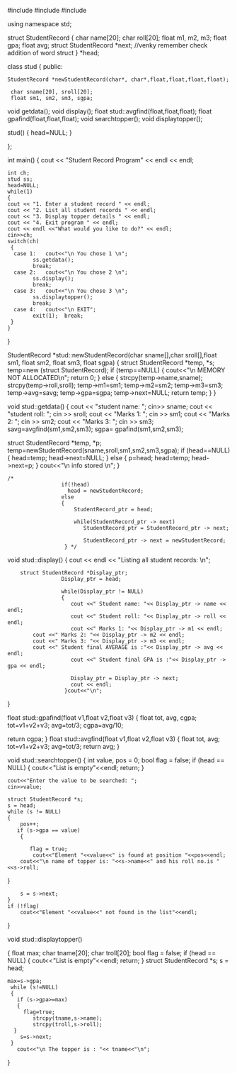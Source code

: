 #include <iostream>
#include <string>
#include <cstdlib>

using namespace std;

struct StudentRecord
{
       char name[20];
       char roll[20];
	float m1, m2, m3;
       float gpa;
       float avg;
       struct StudentRecord *next;   //venky remember check addition of word struct
} *head;

class stud
{
 public: 

	StudentRecord *newStudentRecord(char*, char*,float,float,float,float);
	
     char sname[20], sroll[20];  
     float sm1, sm2, sm3, sgpa;

void getdata();
void display();
float stud::avgfind(float,float,float);
float gpafind(float,float,float);
void searchtopper();
void displaytopper();

stud()
{    head=NULL; }

};

int main() 
{
   cout << "Student Record Program" << endl << endl;
	
	int ch;
	stud ss; 
	head=NULL;
	while(1)
	{
	cout << "1. Enter a student record " << endl;
	cout << "2. List all student records " << endl;
	cout << "3. Display topper details " << endl;
	cout << "4. Exit program " << endl;
	cout << endl <<"What would you like to do?" << endl;
	cin>>ch;
	switch(ch)
	 {
	  case 1:   cout<<"\n You chose 1 \n";
			ss.getdata();
			break;
	  case 2:   cout<<"\n You chose 2 \n";
			ss.display();
			break;
	  case 3:   cout<<"\n You chose 3 \n";
			ss.displaytopper();
			break;
	  case 4:   cout<<"\n EXIT";
			exit(1);  break;
	 }
	}
}

StudentRecord *stud::newStudentRecord(char sname[],char sroll[],float sm1, float sm2, float sm3, float sgpa)
{
 struct StudentRecord *temp, *s;
 temp=new (struct StudentRecord);
  if (temp==NULL)
  {   cout<<"\n MEMORY NOT ALLOCATED\n";
	return 0;
 }
else
{
  strcpy(temp->name,sname);
  strcpy(temp->roll,sroll);
  temp->m1=sm1;
  temp->m2=sm2;
  temp->m3=sm3;
  temp->avg=savg;
  temp->gpa=sgpa;
  temp->next=NULL;
  return temp;
 }
}

void stud::getdata()
{
cout << "student name: ";
cin>> sname;
cout << "student roll: ";
cin >> sroll;
cout << "Marks 1: ";
cin >> sm1;
cout << "Marks 2: ";
cin >> sm2;
cout << "Marks 3: ";
cin >> sm3;
savg=avgfind(sm1,sm2,sm3);
sgpa= gpafind(sm1,sm2,sm3);

struct StudentRecord *temp, *p;
temp=newStudentRecord(sname,sroll,sm1,sm2,sm3,sgpa);
if (head==NULL)
 {
  head=temp;
  head->next=NULL;
}
else 
{
 p=head;
head=temp;
head->next=p;
}
cout<<"\n info stored \n";
}


	/*                 
                     if(!head)
                       head = newStudentRecord;
                     else
                     {
                         StudentRecord_ptr = head;
        
                         while(StudentRecord_ptr -> next)
                            StudentRecord_ptr = StudentRecord_ptr -> next;
           
                            StudentRecord_ptr -> next = newStudentRecord;
                      } */

void stud::display()
{
cout << endl << "Listing all student records: \n";
	                           
		struct StudentRecord *Display_ptr;
                     Display_ptr = head;
           
                     while(Display_ptr != NULL)
                     {
                        cout <<" Student name: "<< Display_ptr -> name << endl;
                        cout <<" Student roll: "<< Display_ptr -> roll << endl;
                        cout <<" Marks 1: "<< Display_ptr -> m1 << endl;
			cout <<" Marks 2: "<< Display_ptr -> m2 << endl;
			cout <<" Marks 3: "<< Display_ptr -> m3 << endl;
			cout <<" Student final AVERAGE is :"<< Display_ptr -> avg << endl;
                        cout <<" Student final GPA is :"<< Display_ptr -> gpa << endl;
            
                        Display_ptr = Display_ptr -> next;
                        cout << endl;
                      }cout<<"\n";
}

float stud::gpafind(float v1,float v2,float v3)
{
  float tot, avg, cgpa;
   tot=v1+v2+v3;
   avg=tot/3;
   cgpa=avg/10;
   

return cgpa;
}
float stud::avgfind(float v1,float v2,float v3)
{
  float tot, avg;
   tot=v1+v2+v3;
   avg=tot/3;
   return avg;
}

void stud::searchtopper()
{
    int value, pos = 0;
    bool flag = false;
    if (head == NULL)
    {
        cout<<"List is empty"<<endl;
        return;
    }

    cout<<"Enter the value to be searched: ";
    cin>>value;

    struct StudentRecord *s;
    s = head;
    while (s != NULL)
    {
        pos++;
       if (s->gpa == value)
        {

           flag = true;
            cout<<"Element "<<value<<" is found at position "<<pos<<endl;
		cout<<"\n name of topper is: "<<s->name<<" and his roll no.is "<<s->roll;        
}

        s = s->next;
    }
    if (!flag)
        cout<<"Element "<<value<<" not found in the list"<<endl;  

}

 void stud::displaytopper()

{
   float max;
   char tname[20];
   char troll[20];
   bool flag = false;
    if (head == NULL)
    {
        cout<<"List is empty"<<endl;
        return;
    }
     struct StudentRecord *s;
    s = head;

    max=s->gpa;
     while (s!=NULL)
     {
       if (s->gpa>=max)
       {
         flag=true;
            strcpy(tname,s->name);
            strcpy(troll,s->roll);
      }
        s=s->next;
     }
       cout<<"\n The topper is : "<< tname<<"\n";
}
